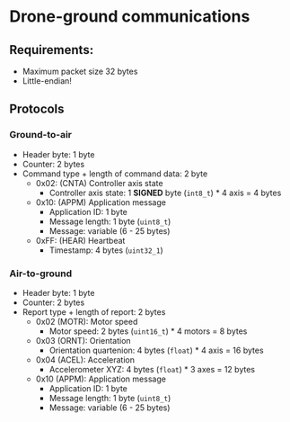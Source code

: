# Drone-ground communications

## Requirements:
- Maximum packet size 32 bytes
- Little-endian!

## Protocols

### Ground-to-air

- Header byte: 1 byte
- Counter: 2 bytes
- Command type + length of command data: 2 byte
    - 0x02: (CNTA) Controller axis state
        - Controller axis state: 1 **SIGNED** byte (`int8_t`) * 4 axis = 4 bytes
    - 0x10: (APPM) Application message
        - Application ID: 1 byte
        - Message length: 1 byte (`uint8_t`)
        - Message: variable (6 - 25 bytes)
    - 0xFF: (HEAR) Heartbeat
        - Timestamp: 4 bytes (`uint32_1`)

### Air-to-ground
- Header byte: 1 byte
- Counter: 2 bytes
- Report type + length of report: 2 bytes
    - 0x02 (MOTR): Motor speed
        - Motor speed: 2 bytes (`uint16_t`) * 4 motors = 8 bytes
    - 0x03 (ORNT): Orientation
        - Orientation quartenion: 4 bytes (`float`) * 4 axis = 16 bytes
    - 0x04 (ACEL): Acceleration
        - Accelerometer XYZ: 4 bytes (`float`) * 3 axes = 12 bytes
    - 0x10 (APPM): Application message
        - Application ID: 1 byte
        - Message length: 1 byte (`uint8_t`)
        - Message: variable (6 - 25 bytes)
